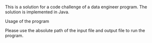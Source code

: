 This is a solution for a code challenge of a data engineer program. The solution is implemented in Java.

Usage of the program


Please use the absolute path of the input file and output file to run the program.


